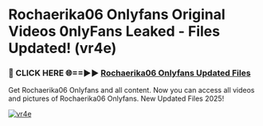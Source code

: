 # Rochaerika06 Onlyfans Original Videos 0nlyFans Leaked - Files Updated! (vr4e)

<h3>🔴 CLICK HERE 🌐==►► <a href="https://tinyurl.com/ehrbuxhb" rel="nofollow">Rochaerika06 Onlyfans Updated Files</a></h3>

Get Rochaerika06 Onlyfans and all content. Now you can access all videos and pictures of Rochaerika06 Onlyfans. New Updated Files 2025!

[![vr4e](https://i.imgur.com/lVYEuWS.gif)](https://tinyurl.com/ehrbuxhb)
